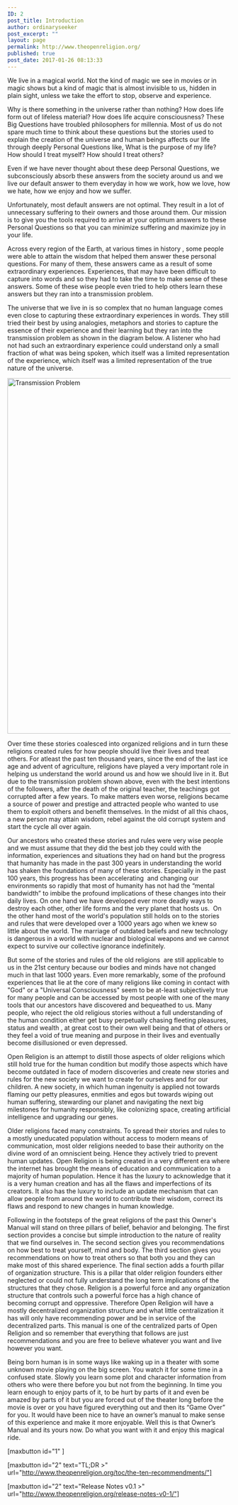 ```yaml
---
ID: 2
post_title: Introduction
author: ordinaryseeker
post_excerpt: ""
layout: page
permalink: http://www.theopenreligion.org/
published: true
post_date: 2017-01-26 08:13:33
---
```

We live in a magical world. Not the kind of magic we see in movies or in magic shows but a kind of magic that is almost invisible to us, hidden in plain sight, unless we take the effort to stop, observe and experience.

Why is there something in the universe rather than nothing? How does life form out of lifeless material? How does life acquire consciousness? These Big Questions have troubled philosophers for millennia. Most of us do not spare much time to think about these questions but the stories used to explain the creation of the universe and human beings affects our life through deeply Personal Questions like, What is the purpose of my life? How should I treat myself? How should I treat others?

Even if we have never thought about these deep Personal Questions, we subconsciously absorb these answers from the society around us and we live our default answer to them everyday in how we work, how we love, how we hate, how we enjoy and how we suffer.

Unfortunately, most default answers are not optimal. They result in a lot of unnecessary suffering to their owners and those around them. Our mission is to give you the tools required to arrive at your optimum answers to these Personal Questions so that you can minimize suffering and maximize joy in your life.

Across every region of the Earth, at various times in history , some people were able to attain the wisdom that helped them answer these personal questions. For many of them, these answers came as a result of some extraordinary experiences. Experiences, that may have been difficult to capture into words and so they had to take the time to make sense of these answers. Some of these wise people even tried to help others learn these answers but they ran into a transmission problem.

The universe that we live in is so complex that no human language comes even close to capturing these extraordinary experiences in words. They still tried their best by using analogies, metaphors and stories to capture the essence of their experience and their learning but they ran into the transmission problem as shown in the diagram below. A listener who had not had such an extraordinary experience could understand only a small fraction of what was being spoken, which itself was a limited representation of the experience, which itself was a limited representation of the true nature of the universe.

<a href="http://www.theopenreligion.org/wp-content/uploads/2018/11/TransmissionProblem.png"><img class="size-full wp-image-354" src="http://www.theopenreligion.org/wp-content/uploads/2018/11/TransmissionProblem.png" alt="Transmission Problem" width="1307" height="801" /></a>

Over time these stories coalesced into organized religions and in turn these religions created rules for how people should live their lives and treat others. For atleast the past ten thousand years, since the end of the last ice age and advent of agriculture, religions have played a very important role in helping us understand the world around us and how we should live in it. But due to the transmission problem shown above, even with the best intentions of the followers, after the death of the original teacher, the teachings got corrupted after a few years. To make matters even worse, religions became a source of power and prestige and attracted people who wanted to use them to exploit others and benefit themselves. In the midst of all this chaos, a new person may attain wisdom, rebel against the old corrupt system and start the cycle all over again.

Our ancestors who created these stories and rules were very wise people and we must assume that they did the best job they could with the information, experiences and situations they had on hand but the progress that humanity has made in the past 300 years in understanding the world has shaken the foundations of many of these stories. Especially in the past 100 years, this progress has been accelerating  and changing our environments so rapidly that most of humanity has not had the “mental bandwidth” to imbibe the profound implications of these changes into their daily lives. On one hand we have developed ever more deadly ways to destroy each other, other life forms and the very planet that hosts us.  On the other hand most of the world's population still holds on to the stories and rules that were developed over a 1000 years ago when we knew so little about the world. The marriage of outdated beliefs and new technology is dangerous in a world with nuclear and biological weapons and we cannot expect to survive our collective ignorance indefinitely.

But some of the stories and rules of the old religions  are still applicable to us in the 21st century because our bodies and minds have not changed much in that last 1000 years. Even more remarkably, some of the profound experiences that lie at the core of many religions like coming in contact with "God" or a "Universal Consciousness" seem to be at-least subjectively true for many people and can be accessed by most people with one of the many tools that our ancestors have discovered and bequeathed to us. Many people, who reject the old religious stories without a full understanding of the human condition either get busy perpetually chasing fleeting pleasures, status and wealth , at great cost to their own well being and that of others or they feel a void of true meaning and purpose in their lives and eventually become disillusioned or even depressed.

Open Religion is an attempt to distill those aspects of older religions which still hold true for the human condition but modify those aspects which have become outdated in face of modern discoveries and create new stories and rules for the new society we want to create for ourselves and for our children. A new society, in which human ingenuity is applied not towards flaming our petty pleasures, enmities and egos but towards wiping out human suffering, stewarding our planet and navigating the next big milestones for humanity responsibly, like colonizing space, creating artificial intelligence and upgrading our genes.

Older religions faced many constraints. To spread their stories and rules to a mostly uneducated population without access to modern means of communication, most older religions needed to base their authority on the divine word of an omniscient being. Hence they actively tried to prevent human updates. Open Religion is being created in a very different era where the internet has brought the means of education and communication to a majority of human population. Hence it has the luxury to acknowledge that it is a very human creation and has all the flaws and imperfections of its creators. It also has the luxury to include an update mechanism that can allow people from around the world to contribute their wisdom, correct its flaws and respond to new changes in human knowledge.

Following in the footsteps of the great religions of the past this Owner's Manual will stand on three pillars of belief, behavior and belonging. The first section provides a concise but simple introduction to the nature of reality that we find ourselves in. The second section gives you recommendations on how best to treat yourself, mind and body. The third section gives you recommendations on how to treat others so that both you and they can make most of this shared experience. The final section adds a fourth pillar of organization structure. This is a pillar that older religion founders either neglected or could not fully understand the long term implications of the structures that they chose. Religion is a powerful force and any organization structure that controls such a powerful force has a high chance of becoming corrupt and oppressive. Therefore Open Religion will have a mostly decentralized organization structure and what little centralization it has will only have recommending power and be in service of the decentralized parts. This manual is one of the centralized parts of Open Religion and so remember that everything that follows are just recommendations and you are free to believe whatever you want and live however you want.

Being born human is in some ways like waking up in a theater with some unknown movie playing on the big screen. You watch it for some time in a confused state. Slowly you learn some plot and character information from others who were there before you but not from the beginning. In time you learn enough to enjoy parts of it, to be hurt by parts of it and even be amazed by parts of it but you are forced out of the theater long before the movie is over or you have figured everything out and then its “Game Over” for you. It would have been nice to have an owner’s manual to make sense of this experience and make it more enjoyable. Well this is that Owner’s Manual and its yours now. Do what you want with it and enjoy this magical ride.

[maxbutton id="1" ]

[maxbutton id="2" text="TL;DR &gt;" url="http://www.theopenreligion.org/toc/the-ten-recommendments/"]

[maxbutton id="2" text="Release Notes v0.1 &gt;" url="http://www.theopenreligion.org/release-notes-v0-1/"]